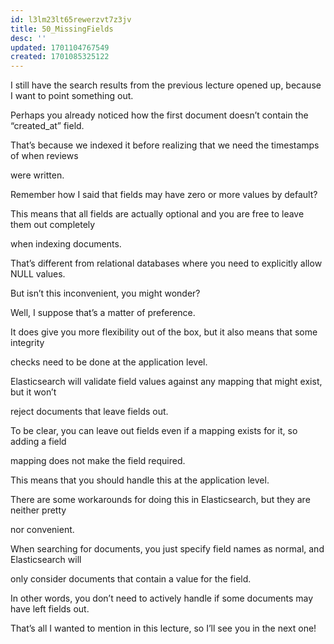 ```yaml
---
id: l3lm23lt65rewerzvt7z3jv
title: 50_MissingFields
desc: ''
updated: 1701104767549
created: 1701085325122
---
```


I still have the search results from the previous lecture opened up, because I want to point something out.

Perhaps you already noticed how the first document doesn’t contain the “created_at” field.

That’s because we indexed it before realizing that we need the timestamps of when reviews

were written.

Remember how I said that fields may have zero or more values by default?

This means that all fields are actually optional and you are free to leave them out completely

when indexing documents.

That’s different from relational databases where you need to explicitly allow NULL values.

But isn’t this inconvenient, you might wonder?

Well, I suppose that’s a matter of preference.

It does give you more flexibility out of the box, but it also means that some integrity

checks need to be done at the application level.

Elasticsearch will validate field values against any mapping that might exist, but it won’t

reject documents that leave fields out.

To be clear, you can leave out fields even if a mapping exists for it, so adding a field

mapping does not make the field required.

This means that you should handle this at the application level.

There are some workarounds for doing this in Elasticsearch, but they are neither pretty

nor convenient.

When searching for documents, you just specify field names as normal, and Elasticsearch will

only consider documents that contain a value for the field.

In other words, you don’t need to actively handle if some documents may have left fields out.

That’s all I wanted to mention in this lecture, so I’ll see you in the next one!